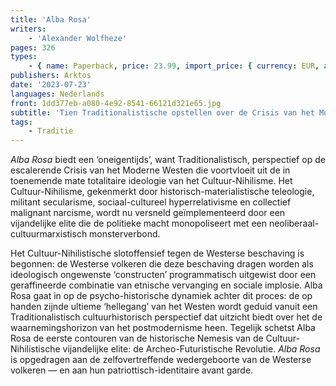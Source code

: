 ```yaml
---
title: 'Alba Rosa'
writers:
    - 'Alexander Wolfheze'
pages: 326
types:
    - { name: Paperback, price: 23.99, import_price: { currency: EUR, amount: 16.76 }, isbn: 978-1-912975-57-0, size: { height: '216', width: '140', depth: '18' } }
publishers: Arktos
date: '2023-07-23'
languages: Nederlands
front: 1dd377eb-a080-4e92-8541-66121d321e65.jpg
subtitle: 'Tien Traditionalistische opstellen over de Crisis van het Moderne Westen'
tags:
    - Traditie
---
```


*Alba Rosa* biedt een ‘oneigentijds’, want Traditionalistisch, perspectief op de escalerende Crisis van het Moderne Westen die voortvloeit uit de in toenemende mate totalitaire ideologie van het Cultuur-Nihilisme. Het Cultuur-Nihilisme, gekenmerkt door historisch-materialistische teleologie, militant secularisme, sociaal-cultureel hyperrelativisme en collectief malignant narcisme, wordt nu versneld geïmplementeerd door een vijandelijke elite die de politieke macht monopoliseert met een neoliberaal-cultuurmarxistisch monsterverbond.

Het Cultuur-Nihilistische slotoffensief tegen de Westerse beschaving is begonnen: de Westerse volkeren die deze beschaving dragen worden als ideologisch ongewenste ‘constructen’ programmatisch uitgewist door een geraffineerde combinatie van etnische vervanging en sociale implosie. Alba Rosa gaat in op de psycho-historische dynamiek achter dit proces: de op handen zijnde ultieme ‘hellegang’ van het Westen wordt geduid vanuit een Traditionalistisch cultuurhistorisch perspectief dat uitzicht biedt over het de waarnemingshorizon van het postmodernisme heen. Tegelijk schetst Alba Rosa de eerste contouren van de historische Nemesis van de Cultuur-Nihilistische vijandelijke elite: de Archeo-Futuristische Revolutie. *Alba Rosa* is opgedragen aan de zelfovertreffende wedergeboorte van de Westerse volkeren — en aan hun patriottisch-identitaire avant garde.
